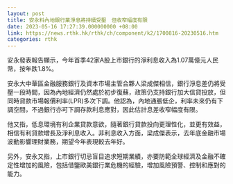 ```yaml
---
layout: post
title: 安永料內地銀行業淨息將持續受壓　但收窄幅度有限
date: 2023-05-16 17:27:39.000000000 +08:00
link: https://news.rthk.hk/rthk/ch/component/k2/1700816-20230516.htm
categories: rthk
---
```


安永發表報告顯示，今年首季42家A股上市銀行的淨利息收入為1.07萬億元人民幣，按年跌1.8%。

安永大中華區金融服務銀行及資本市場主管合夥人梁成傑相信，銀行淨息差仍將受壓一段時間，因為內地經濟仍然處於初步復蘇，政策仍支持銀行加大信貸投放，但同時貸款市場報價利率(LPR)多次下調。他認為，內地通脹低企，利率未來仍有下調空間，不過銀行亦可下調存款利息應對，因此估計息差收窄幅度有限。

他又指，低息環境有利企業貸款意欲，隨著銀行貸款投向更理性化，並更有效益，相信有利貸款增長及淨利息收入。非利息收入方面，梁成傑表示，去年底金融市場波動影響理財業務，期望今年表現較去年好。

另外，安永又指，上市銀行切忌盲目追求短期業績，亦要防範全球經濟及金融不確定性增加的風險，包括借鑒歐美銀行業危機的經驗，增加風險預警、控制和應對的能力。
